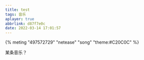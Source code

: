 ```yaml
---
title: test
tags: 音乐
aplayer: true
abbrlink: d87f7e0c
date: 2022-03-14 17:01:57
---
```


{% meting "497572729" "netease" "song" "theme:#C20C0C" %}

某条音乐？